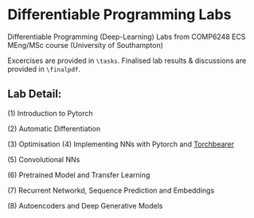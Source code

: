 # Differentiable Programming Labs

Differentiable Programming (Deep-Learning) Labs from COMP6248 ECS MEng/MSc course (University of Southampton)
 
Excercises are provided in `\tasks`. Finalised lab results & discussions are provided in `\finalpdf`.


## Lab Detail:

(1) Introduction to Pytorch

(2) Automatic Differentiation

(3) Optimisation
(4) Implementing NNs with Pytorch and [Torchbearer](https://github.com/pytorchbearer/torchbearer)

(5) Convolutional NNs

(6) Pretrained Model and Transfer Learning

(7) Recurrent Networkd, Sequence Prediction and Embeddings

(8) Autoencoders and Deep Generative Models
